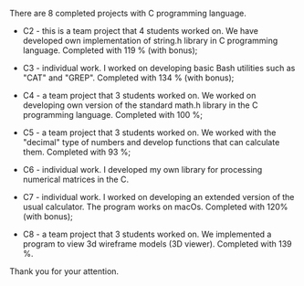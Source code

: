 There are 8 completed projects with C programming language.

 - C2 - this is a team project that 4 students worked on. We have developed own implementation of string.h library in C programming language. Completed with 119 % (with bonus);

 - C3 - individual work. I worked on developing basic Bash utilities such as "CAT" and "GREP". Completed with 134 % (with bonus);

 - C4 - a team project that 3 students worked on. We worked on developing own version of the standard math.h library in the C programming language. Completed with 100 %;

 - C5 - a team project that 3 students worked on. We worked with the "decimal" type of numbers and develop functions that can calculate them. Completed with 93 %;

 - C6 - individual work. I developed my own library for processing numerical matrices in the C.

 - C7 - individual work. I worked on developing an extended version of the usual calculator. The program works on macOs. Completed with 120% (with bonus);

 - C8 - a team project that 3 students worked on. We implemented a program to view 3d wireframe models (3D viewer). Completed with 139 %.

Thank you for your attention.

